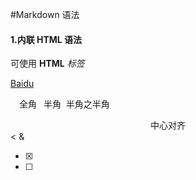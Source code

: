 #Markdown 语法

#### 1.内联 HTML 语法

可使用&nbsp;<b>HTML</b>&nbsp;<i>标签</i>

<a href="http://www.baidu.com">Baidu</a>

&emsp;全角
&ensp;半角
&nbsp;半角之半角

<center>中心对齐</center>
&lt;
&amp;

- [x]
- [ ]
